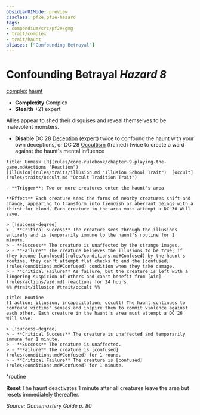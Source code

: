 ```yaml
---
obsidianUIMode: preview
cssclass: pf2e,pf2e-hazard
tags:
- compendium/src/pf2e/gmg
- trait/complex
- trait/haunt
aliases: ["Confounding Betrayal"]
---
```

# Confounding Betrayal *Hazard 8*  
[complex](rules/traits/complex.md "Complex Hazard Trait")  [haunt](rules/traits/haunt.md "Haunt Hazard Trait")  

- **Complexity** Complex
- **Stealth** +21 expert  

Allies appear to shed their disguises and reveal themselves to be malevolent monsters.

- **Disable** DC 28 [Deception](compendium/skills.md#Deception) (expert) twice to confound the haunt with your own deceptions, or DC 28 [Occultism](compendium/skills.md#Occultism) (trained) twice to create a ward against the haunt's mental influence  
     
```ad-embed-ability
title: Unmask [R](rules/core-rulebook/chapter-9-playing-the-game.md#Actions "Reaction")
[illusion](rules/traits/illusion.md "Illusion School Trait")  [occult](rules/traits/occult.md "Occult Tradition Trait")  

- **Trigger**: Two or more creatures enter the haunt's area

**Effect** Each creature sees the forms of nearby creatures shift and change, appearing to transform into fiendish or aberrant beings with a thirst for blood. Each creature in the area must attempt a DC 30 Will save.

> [!success-degree] 
> - **Critical Success** The creature sees through the illusions entirely and is temporarily immune to the haunt's routine for 1 minute.
> - **Success** The creature is unaffected by the strange images.
> - **Failure** The creature believes the illusions to be true; if they become [confused](rules/conditions.md#Confused) by the haunt's routine, they can't attempt flat checks to end the [confused](rules/conditions.md#Confused) condition when they take damage.
> - **Critical Failure** As failure, but the creature is left with a lingering suspicion of others and can't benefit from [Aid](rules/actions/aid.md) reactions for 24 hours.  
%% #trait/illusion #trait/occult %%
```

```ad-pf2-summary
title: Routine
(1 action; illusion, incapacitation, occult) The haunt continues to confound victims' senses and inspire them to commit violence against each other. Each creature in the haunt's area must attempt a DC 26 Will save.

> [!success-degree] 
> - **Critical Success** The creature is unaffected and temporarily immune for 1 minute.
> - **Success** The creature is unaffected.
> - **Failure** The creature is [confused](rules/conditions.md#Confused) for 1 round.
> - **Critical Failure** The creature is [confused](rules/conditions.md#Confused) for 1 minute.
```
^routine

**Reset** The haunt deactivates 1 minute after all creatures leave the area but resets immediately thereafter.  

*Source: Gamemastery Guide p. 80*